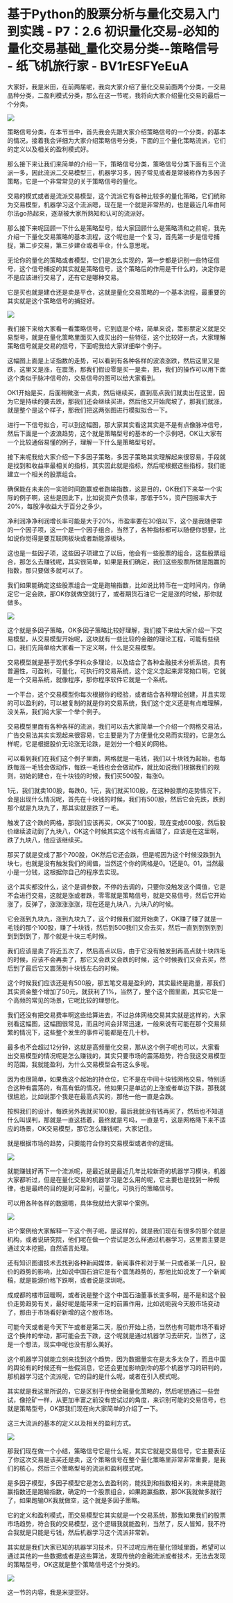 # 基于Python的股票分析与量化交易入门到实践 - P7：2.6 初识量化交易-必知的量化交易基础_量化交易分类--策略信号 - 纸飞机旅行家 - BV1rESFYeEuA

大家好，我是米田，在前两届呢，我向大家介绍了量化交易前面两个分类，一交易品种分类，二盈利模式分类，那么在这一节呢，我将向大家介绍量化交易的最后一个分类。



![](img/a1ae0564955174b2c4bb4e542c74ee96_1.png)

策略信号分类，在本节当中，首先我会先跟大家介绍策略信号的一个分类，的基本的情况，接着我会详细为大家介绍策略信号分类，下面的三个量化策略流派，它们的定义以及相关的盈利模式好。

那么接下来让我们来简单的介绍一下，策略信号分类，策略信号分类下面有三个流派一多，因此流派二交易模型三，机器学习多，因子常见或者是常被称作为多因子策略，它是一个非常常见的关于策略信号的量化。

交易的模式或者是流派交易模型，这个流派它有各种比较多的量化策略，它们统称为交易模型，机器学习这个流派嗯，现在是一个就是非常热的，也是最近几年由阿尔法go热起来，逐渐被大家所熟知和认可的流派好。

那么接下来呢回顾一下什么是策略型号，给大家回顾什么是策略清和之前呢，我先介绍一下量化交易策略的基本流程，这个呢也是一个复习，首先第一步是信号捕捉，第二步交易，第三步建仓或者平仓，什么意思呢。

无论你的量化的策略或者模型，它们是怎么实现的，第一步都是识别一些特征信号，这个信号捕捉的其实就是策略信号，这个策略后的作用是干什么的，决定你是不是应该进行交易了，还有它是哪种交易。

它是买也就是建仓还是卖是平仓，这就是量化交易策略的一个基本流程，最重要的其实就是这个策略信号的捕捉好。



![](img/a1ae0564955174b2c4bb4e542c74ee96_3.png)

我们接下来给大家看一看策略信号，它到底是个啥，简单来说，策影票定义就是交易型号，就是在量化策略里面买入或买出的一些特征，这个比较好一点，大家理解策略信号就是交易的信号，下面呢我给大家详细举个例子。

这幅图上面是上证指数的走势，可以看到有各种各样的波浪涨跌，然后这里又是跌，这里又是涨，在震荡，那我们假设零是买一是卖，把，我们的操作可以用下面这个类似于脉冲信号的，交易信号的图可以给大家看到。

OK1开始是买，后面稍微涨一点卖，然后继续买，直到高点我们就卖出在这里，因为它是持续的要去跌，那我们还会继续买进，然后他又开始爬坡了，那我们就涨，就是整个是这个样子，那我们把这两张图进行模拟拟合一下。

进行一下信号拟合，可以到这幅图，那大家其实看这其实是不是有点像脉冲信号，然后下面是一个波浪趋势，这个就是策略型号的基本的一个示例吧，OK让大家有一个比较通俗易懂的例子，理解一下什么是策略型号好。

接下来呢我给大家介绍一下多因子策略，多因子策略其实理解起来很容易，手段就是找到和收益率最相关的指标，其实因此就是指标，然后呢根据这些指标，我们能建立一个相关的股票组合。

确保能在未来的一实验时间跑赢或者跑输指数，这是目的，OK我们下来举一个实际的例子啊，这些是因此下，比如说资产负债率，那低于5%，资产回报率大于20%，每股净收益大于百分之多少。

净利润净净利润增长率可能是大于20%，市盈率要在30倍以下，这个是我随便举的一个因子项，这一个是一个因子组合，当然了，各种指标都可以随便你想要，比如说你觉得是要互联网板块或者新能源板块。

这也是一些因子项，这些因子项建立了以后，他会有一些股票的组合，这些股票组合，那怎么去赚钱呢，其实很简单，如果是我们确定，我们这些股票所做是跑赢的指数，那只要做多就可以了。

我们如果能确定这些股票组合一定是跑输指数，比如说比特币在一定时间内，你确定它一定会跌，那OK你就做空就行了，或者期货石油它一定是涨的时候，那你就做多。



![](img/a1ae0564955174b2c4bb4e542c74ee96_5.png)

这个就是多因子策略，OK多因子策略比较好理解，我们接下来给大家介绍一下交易模型，从交易模型开始呢，这块就有一些比较的金融的理论工程，可能有些绕口，我们先简单给大家看一下定义啊，什么是交易模型。

交易模型就是基于现代多学科众多理论，以及结合了各种金融技术分析系统，具有普遍性，可盈利，可量化，可执行的交易系统，这个定义念起来非常拗口啊，它就是一个交易系统，就像程序，那你程序软件它就是一个系统。

一个平台，这个交易模型你每次根据你的经验，或者结合各种理论创建，并且实现的可以盈利的，可以被复制的就是你的交易系统，我们这个定义还是有点难理解，没关系，我们给大家一个举个例子。

交易模型里面有各种各样的流派，我们可以去大家简单一个介绍一个网格交易法，广告交易法其实实现起来很容易，它主要是为了方便量化交易而实现的，它是怎么样呢，它是根据股价无论涨无论跌，是划分一个相关的网格。

可以看到我们在我们这个例子里面，网格就是一毛钱，我们以十块钱为起始，也每跌每涨一毛钱会做动作，每跌一毛钱也会会做动作，就比如说我们根据我们的规则，初始的建仓，在十块钱的时候，我们买500股，每涨0。

1元，我们就卖100股，每跌0。1元，我们就买100股，在这种股票的走势情况下，会是出现什么情况呢，首先在十块钱的时候，我们有500股，然后它会先跌，跌到那个就是九块九了，那其实就是跌了一毛。

触发了这个跌的网格，那我们应该再买，OK买了100股，现在变成600股，然后股价继续波动到了九块八，OK这个时候其实这个线有点画错了，应该是在这里啊，跌了九块八，他应该继续买。

那买了就是变成了那个700股，OK然后它还会跌，但是呢因为这个时候没跌到九块七，也就是没有触发我们的阈值，当然这个你的网格是0。1还是0。01，当然最小是一分钱，这根据你自己的程序去实现。

这个其实都没什么，这个是调参数，不停的去调的，只要你没触发这个阈值，它是不会进行交易，这就是涨或者跌，零零就是策略信号，就是交易信号，然后它开始涨了，反弹了，涨涨涨涨涨，现在还是九块八，九块八的时候。

它会涨到九块九，涨到九块九了，这个时候我们就开始卖了，OK赚了赚了就是一毛钱的那个100股，赚了十块钱，然后到500我们又会去买，然后一直到到到到到到到到到了，那个就是十块三毛时候。

我们应该是卖了将近五次了，然后高点以后，由于它没有触发到再高点就十块四毛的时候，应该不会再卖了，那它又会跌又会跌的时候，这个时候我们又会去买，然后到了最后它又震荡到十块钱左右的时候。

这个时候我们应该还是有500股，那五笔交易是盈利的，其实最终是跑量，那我们其实资金整个增加了50元，就获利了1%，当然了，整个这个图里面，其实它是一个高频的常见的场景，它呢比较的理想化。

我们还没有把交易费率啊这些给算进去，不过总体网格交易其实就是这样的，大家别看这幅图，这幅图很常见，而且时间会非常迅速，一般来说有可能在那个交易频繁的情况下，这些整个发生的事件可能都是在几十秒。

最多也不会超过12分钟，这就是高频量化交易，那从这个例子呢也可以，大家看出交易模型的情况呢是怎么赚钱的，其实只要市场的震荡趋势，符合我这交易模型的范围，我就能盈利，为什么交易模型会有这么多呢。

因为也很简单，如果我这个起始的持仓位，它不是在中间十块钱网格交易，特别适合这种有震荡的，有高有低的情况，他如果只是单边的上涨或者单边下跌，那我就很尴尬，比如说那个我是在最高点买的，那他一他一直是会跌。

按照我们的设计，每跌另外我就买100股，最后我就没有钱再买了，然后也不知道什么叫误判，那就是一直这捂着，最终就是亏吗，一直是亏，这是网格降下来不适应的场景，OK交易模型，那它怎么赚钱呢，大家记住。

就是根据市场的趋势，只要能符合你的交易模型或者你的逻辑。

![](img/a1ae0564955174b2c4bb4e542c74ee96_7.png)

就能赚钱好再下一个流派呢，是最近就是最近几年比较新奇的机器学习模块，机器大家都听过，但是在量化交易的机器学习是怎么用的呢，它主要也是找到一种规律，也是最终的目的是到可盈利，可量化，可执行的策略信号。

可以用各种各样的数据嗯，具体我就给大家举个案例。

![](img/a1ae0564955174b2c4bb4e542c74ee96_9.png)

讲个案例给大家解释一下这个例子呃，是这样的，就是我们现在有很多的那个就是机构，或者说研究院，他们呢在做一个尝试是怎么样通过机器学习，这里面主要是通过文本挖掘，自然语言处理。

还有知识图谱技术去找到各种新闻媒体，新闻事件和对于某一只或者某一几只，股价的趋势的影响，比如说中国石油它是有个震荡趋势的，那他比如说发了一个新闻稿，就是能源价格下跌啊，或者说是深圳呃。

成成都的楼市回暖啊，或者说是整个这个中国石油董事长变多啊，是不是和这个股价走势趋势有关，最好呢是能带来一定的前置作用，比如说呃我今天股市场变动了，那由于市场看好新增的这个股市场。

可能今天或者是今天下午或者是第二天，股价开始上扬，当然也有可能市场不看好这个换帅的举动，那可能会去下跌，这个呢就是通过机器学习去研究，当然了，这是一个想法，现实中呢也没有那么美好。

这个机器学习就能立刻来找到这个趋势，因为数据量实在是太多太杂了，而且中国的舆论有的时候还有一些假消息，它还会更加影响到你的那个机器学习的研判的，那机器学习这个流派呢，它的目的是什么呢，或者在引入模式呢。

其实就是我这里所说的，它是区别于传统金融量化策略的，然后呢想通过一些尝试，像挖矿一样，从更加丰富之前没有尝试过的角度，来识别可能的交易信号，也就是策略型号，OK那我们现在向大家简单的介绍了一下。

这三大流派的基本的定义以及相关的盈利方式。

![](img/a1ae0564955174b2c4bb4e542c74ee96_11.png)

那我们现在做一个小结，策略信号它是什么呢，其实它就是交易信号，它主要表征了你这次交易是该买还是卖，这个策略信号在整个量化策略里非常非常重要，是我们的核心，然后三个策略型号的流派和盈利模式呢。

是多因子模型，多因子模型它是怎么去盈利的，能找到和指数相关的，未来是能跑赢指数还是跑输指数，确定的一个股票组合，如果跑赢指数，那OK我就做多就行了，如果跑输OK我就做空，这个就是多因子策略。

它的定义和盈利模式，而交易模型它其实就是一个交易系统，那我如果我们的股票市场趋势，符合我的交易模型，这个逻辑我就能盈利，当然了，反人皆知，我不符合我就是只能是亏钱，然后机器学习这个流派非常新。

其实就是我们大家已知的机器学习技术，只不过呢应用在量化领域里面，希望可以通过其他的一些数据或者是这些算法，发现传统的金融流派或者技术，无法去发现的策略型号，OK这就是整个策略信号这个分类的。



![](img/a1ae0564955174b2c4bb4e542c74ee96_13.png)

这一节的内容，我是米提亚好。